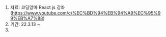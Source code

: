 1. 자료: 코딩앙마 React js 강좌 (https://www.youtube.com/c/%EC%BD%94%EB%94%A9%EC%95%99%EB%A7%88)
2. 기간: 22.3.13 ~
3. 